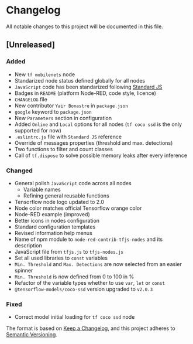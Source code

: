 # Changelog
All notable changes to this project will be documented in this file.

## [Unreleased]
### Added
 - New `tf mobilenets` node
 - Standarized node status defined globally for all nodes
 - `JavaScript` code has been standarized following [Standard JS](https://standardjs.com/index.html)
 - Badges in `README` (platform Node-RED, code style, licence)
 - `CHANGELOG` file
 - New contributor `Yair Bonastre` in `package.json`
 - `google` keyword to `package.json` 
 - New `Parameters` section in configuration
 - Added `Online` and `Local` options for all nodes (`tf coco ssd` is the only supported for now)
 - `.eslintrc.js` file with `Standard JS` reference
 - Override of messages properties (threshold and max. detections)
 - Two functions to filter and count classes
 - Call of `tf.dispose` to solve possible memory leaks after every inference

### Changed
 - General polish `JavaScript` code across all nodes
 	- Variable names
 	- Refining general reusable functions
 - Tensorflow node logo updated to 2.0
 - Node color matches official Tensorflow orange color
 - Node-RED example (improved)
 - Better icons in nodes configuration
 - Standard configuration templates
 - Revised information help menus 
 - Name of npm module to `node-red-contrib-tfjs-nodes` and its description
 - JavaScript file from `tfjs.js` to `tfjs-nodes.js`
 - Set all used libraries to `const` variables
 - `Min. Threshold` and `Max. Detections` are now selected from an easier spinner
 - `Min. Threshold` is now defined from 0 to 100 in %
 - Refactor of the variable types whether to use `var`, `let` or `const` 
 - `@tensorflow-models/coco-ssd` version upgraded to `v2.0.3`

### Fixed
 - Correct model initial loading for `tf coco ssd` node 


The format is based on [Keep a Changelog](https://keepachangelog.com/en/1.0.0/),
and this project adheres to [Semantic Versioning](https://semver.org/spec/v2.0.0.html).